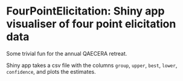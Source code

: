 # FourPointElicitation: Shiny app visualiser of four point elicitation data

Some trivial fun for the annual QAECERA retreat. 

Shiny app takes a csv file with the columns `group`, `upper`, `best`, `lower`, `confidence`, and plots the estimates.

